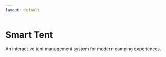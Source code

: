 ```yaml
---
layout: default
---
```


# Smart Tent

An interactive tent management system for modern camping experiences.
